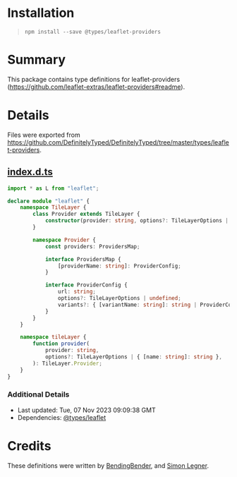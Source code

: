 # Installation
> `npm install --save @types/leaflet-providers`

# Summary
This package contains type definitions for leaflet-providers (https://github.com/leaflet-extras/leaflet-providers#readme).

# Details
Files were exported from https://github.com/DefinitelyTyped/DefinitelyTyped/tree/master/types/leaflet-providers.
## [index.d.ts](https://github.com/DefinitelyTyped/DefinitelyTyped/tree/master/types/leaflet-providers/index.d.ts)
````ts
import * as L from "leaflet";

declare module "leaflet" {
    namespace TileLayer {
        class Provider extends TileLayer {
            constructor(provider: string, options?: TileLayerOptions | { [name: string]: string });
        }

        namespace Provider {
            const providers: ProvidersMap;

            interface ProvidersMap {
                [providerName: string]: ProviderConfig;
            }

            interface ProviderConfig {
                url: string;
                options?: TileLayerOptions | undefined;
                variants?: { [variantName: string]: string | ProviderConfig } | undefined;
            }
        }
    }

    namespace tileLayer {
        function provider(
            provider: string,
            options?: TileLayerOptions | { [name: string]: string },
        ): TileLayer.Provider;
    }
}

````

### Additional Details
 * Last updated: Tue, 07 Nov 2023 09:09:38 GMT
 * Dependencies: [@types/leaflet](https://npmjs.com/package/@types/leaflet)

# Credits
These definitions were written by [BendingBender](https://github.com/BendingBender), and [Simon Legner](https://github.com/simon04).
